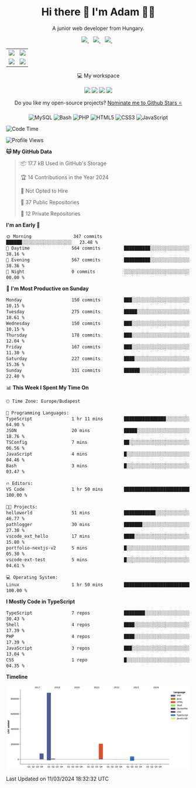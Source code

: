 <h1 align='center'>
  Hi there 👋 I'm Adam 👨‍💻
</h1>

<p align='center'>
  A junior web developer from Hungary.
</p>

<p align='center'>
  
  <a href="https://www.linkedin.com/in/adampweb/">
    <img src="https://img.shields.io/badge/linkedin-%230077B5.svg?&style=for-the-badge&logo=linkedin&logoColor=white" />
  </a>&nbsp;&nbsp;
  <a href="https://stackoverflow.com/users/6087422/adampweb">
    <img src="https://img.shields.io/badge/Stack_Overflow-FE7A16?style=for-the-badge&logo=stack-overflow&logoColor=white" />        
  </a>&nbsp;&nbsp;
  <a href="https://www.freecodecamp.org/adampweb">
    <img src="https://img.shields.io/badge/free%20code%20camp-27273D?style=for-the-badge&logo=freecodecamp&logoColor=white" />        
  </a>&nbsp;&nbsp;                                                                                                                         
  
</p>
                                                                                                                         
<p align='center'>

<table>
  <tr>
    <td valign="top" colspan="2" rowspan="2">
      <img src="https://cr-ss-service.azurewebsites.net/api/ScreenShot?widget=summary&username=adampweb&badges=3&layout=vertical&show-avatar=true&--avatar-size=80px&style=--header-bg-color:%23000;--border-radius:10px" width="460" />
    </td>
    <td valign="center" align="center" colspan="2" rowspan="2">
      <img src="https://github-readme-stats.vercel.app/api/top-langs/?username=adampweb&theme=dark"/>
    </td>
  </tr>
  <tr></tr>
  <tr>
    <td valign="top" colspan="2">
      <img src="https://github-readme-stats.vercel.app/api?username=adampweb&theme=dark"/>
    </td>
    <td valign="top" colspan="2">
      <img src="https://streak-stats.demolab.com?user=adampweb&theme=dark"/>
    </td>
  </tr>
</table>

</p>

<p align='center'>
  💻 My workspace<br/><br/>
  <img src="https://img.shields.io/badge/Ubuntu-E95420?style=for-the-badge&logo=ubuntu&logoColor=white" />
  <img src="https://img.shields.io/badge/Intel-Celeron_8th-0071C5?style=for-the-badge&logo=intel&logoColor=white" />
  <img src="https://img.shields.io/badge/RAM-16GB-%230071C5.svg?&style=for-the-badge&logoColor=white" />
  <img src="https://img.shields.io/badge/nvidia-gtx%20960-%2376B900.svg?&style=for-the-badge&logo=nvidia&logoColor=white" />
</p>

<p align='center'>
  Do you like my open-source projects? <a href='https://stars.github.com/nominate/'>Nominate me to Github Stars ⭐</a>
  <br/><br/>
  <img src="https://img.shields.io/badge/(My)SQL-4479A1?logo=mysql&logoColor=white" alt="MySQL"/>
  <img src="https://img.shields.io/badge/BASH-4EAA25?logo=gnu-bash&logoColor=white" alt="Bash"/>
  <img src="https://img.shields.io/badge/PHP-777BB4?logo=php&logoColor=white" alt="PHP"/>
  <img src="https://img.shields.io/badge/HTML5-E34F26?logo=html5&logoColor=white" alt="HTML5" />
  <img src="https://img.shields.io/badge/CSS3-1572B6?logo=css3&logoColor=white" alt="CSS3" />
  <img src="https://img.shields.io/badge/JavaScript-323330?logo=javascript&logoColor=F7DF1E" alt="JavaScript" />
</p> 

<!--START_SECTION:waka-->
![Code Time](http://img.shields.io/badge/Code%20Time-332%20hrs%2019%20mins-blue)

![Profile Views](http://img.shields.io/badge/Profile%20Views-16-blue)

**🐱 My GitHub Data** 

> 📦 17.7 kB Used in GitHub's Storage 
 > 
> 🏆 14 Contributions in the Year 2024
 > 
> 🚫 Not Opted to Hire
 > 
> 📜 37 Public Repositories 
 > 
> 🔑 12 Private Repositories 
 > 
**I'm an Early 🐤** 

```text
🌞 Morning                347 commits         ██████░░░░░░░░░░░░░░░░░░░   23.48 % 
🌆 Daytime                564 commits         ██████████░░░░░░░░░░░░░░░   38.16 % 
🌃 Evening                567 commits         ██████████░░░░░░░░░░░░░░░   38.36 % 
🌙 Night                  0 commits           ░░░░░░░░░░░░░░░░░░░░░░░░░   00.00 % 
```
📅 **I'm Most Productive on Sunday** 

```text
Monday                   150 commits         ███░░░░░░░░░░░░░░░░░░░░░░   10.15 % 
Tuesday                  275 commits         █████░░░░░░░░░░░░░░░░░░░░   18.61 % 
Wednesday                150 commits         ███░░░░░░░░░░░░░░░░░░░░░░   10.15 % 
Thursday                 178 commits         ███░░░░░░░░░░░░░░░░░░░░░░   12.04 % 
Friday                   167 commits         ███░░░░░░░░░░░░░░░░░░░░░░   11.30 % 
Saturday                 227 commits         ████░░░░░░░░░░░░░░░░░░░░░   15.36 % 
Sunday                   331 commits         ██████░░░░░░░░░░░░░░░░░░░   22.40 % 
```


📊 **This Week I Spent My Time On** 

```text
🕑︎ Time Zone: Europe/Budapest

💬 Programming Languages: 
TypeScript               1 hr 11 mins        ████████████████░░░░░░░░░   64.90 % 
JSON                     20 mins             █████░░░░░░░░░░░░░░░░░░░░   18.76 % 
TSConfig                 7 mins              ██░░░░░░░░░░░░░░░░░░░░░░░   06.56 % 
JavaScript               4 mins              █░░░░░░░░░░░░░░░░░░░░░░░░   04.46 % 
Bash                     3 mins              █░░░░░░░░░░░░░░░░░░░░░░░░   03.47 % 

🔥 Editors: 
VS Code                  1 hr 50 mins        █████████████████████████   100.00 % 

🐱‍💻 Projects: 
helloworld               51 mins             ████████████░░░░░░░░░░░░░   46.77 % 
pathlogger               30 mins             ███████░░░░░░░░░░░░░░░░░░   27.38 % 
vscode_ext_hello         17 mins             ████░░░░░░░░░░░░░░░░░░░░░   15.80 % 
portfolio-nextjs-v2      5 mins              █░░░░░░░░░░░░░░░░░░░░░░░░   05.30 % 
vscode-ext-test          5 mins              █░░░░░░░░░░░░░░░░░░░░░░░░   04.61 % 

💻 Operating System: 
Linux                    1 hr 50 mins        █████████████████████████   100.00 % 
```

**I Mostly Code in TypeScript** 

```text
TypeScript               7 repos             ████████░░░░░░░░░░░░░░░░░   30.43 % 
Shell                    4 repos             ████░░░░░░░░░░░░░░░░░░░░░   17.39 % 
PHP                      4 repos             ████░░░░░░░░░░░░░░░░░░░░░   17.39 % 
JavaScript               3 repos             ███░░░░░░░░░░░░░░░░░░░░░░   13.04 % 
CSS                      1 repo              █░░░░░░░░░░░░░░░░░░░░░░░░   04.35 % 
```



**Timeline**

![Lines of Code chart](https://raw.githubusercontent.com/adampweb/adampweb/main/assets/bar_graph.png)


 Last Updated on 11/03/2024 18:32:32 UTC
<!--END_SECTION:waka-->
